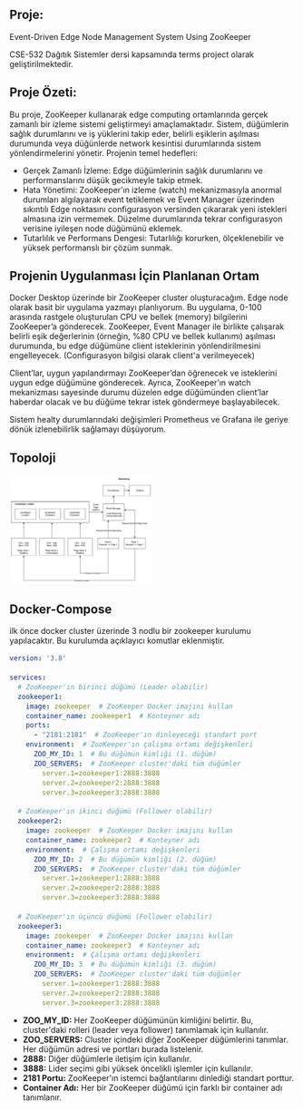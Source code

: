 ## **Proje:**
Event-Driven Edge Node Management System Using ZooKeeper  

CSE-532 Dağıtık Sistemler dersi kapsamında terms project olarak geliştirilmektedir.

## **Proje Özeti:**
Bu proje, ZooKeeper kullanarak edge computing ortamlarında gerçek zamanlı bir izleme sistemi geliştirmeyi amaçlamaktadır. Sistem, düğümlerin sağlık durumlarını ve iş yüklerini takip eder, belirli eşiklerin aşılması durumunda veya düğünlerde network kesintisi durumlarında sistem yönlendirmelerini yönetir. Projenin temel hedefleri:

- Gerçek Zamanlı İzleme: Edge düğümlerinin sağlık durumlarını ve performanslarını düşük gecikmeyle takip etmek.
- Hata Yönetimi: ZooKeeper’ın izleme (watch) mekanizmasıyla anormal durumları algılayarak event tetiklemek ve Event Manager üzerinden sıkıntılı Edge noktasını configurasyon versinden çıkararak yeni istekleri almasına izin vermemek. Düzelme durumlarında tekrar configurasyon verisine iyileşen node düğümünü eklemek.
- Tutarlılık ve Performans Dengesi: Tutarlılığı korurken, ölçeklenebilir ve yüksek performanslı bir çözüm sunmak.

## **Projenin Uygulanması İçin Planlanan Ortam**
Docker Desktop üzerinde bir ZooKeeper cluster oluşturacağım. Edge node olarak basit bir uygulama yazmayı planlıyorum. Bu uygulama, 0-100 arasında rastgele oluşturulan CPU ve bellek (memory) bilgilerini ZooKeeper’a gönderecek. ZooKeeper, Event Manager ile birlikte çalışarak belirli eşik değerlerinin (örneğin, %80 CPU ve bellek kullanımı) aşılması durumunda, bu edge düğümüne client isteklerinin yönlendirilmesini engelleyecek. (Configurasyon bilgisi olarak client'a verilmeyecek)

Client’lar, uygun yapılandırmayı ZooKeeper’dan öğrenecek ve isteklerini uygun edge düğümüne gönderecek. Ayrıca, ZooKeeper’ın watch mekanizması sayesinde durumu düzelen edge düğümünden client’lar haberdar olacak ve bu düğüme tekrar istek göndermeye başlayabilecek.

Sistem healty durumlarındaki değişimleri  Prometheus  ve Grafana ile geriye dönük izlenebilirlik sağlamayı düşüyorum.

## **Topoloji**

<img src="/Assets/images/Topoloji.png" alt="Sistem Topolojisi" width="50%">

## **Docker-Compose**

ilk önce docker cluster üzerinde 3 nodlu bir zookeeper kurulumu yapılacaktır. Bu kurulumda açıklayıcı komutlar eklenmiştir.

```yaml
version: '3.8'

services:
  # ZooKeeper'ın birinci düğümü (Leader olabilir)
  zookeeper1:
    image: zookeeper  # ZooKeeper Docker imajını kullan
    container_name: zookeeper1  # Konteyner adı
    ports:
      - "2181:2181"  # ZooKeeper'ın dinleyeceği standart port
    environment:  # ZooKeeper'ın çalışma ortamı değişkenleri
      ZOO_MY_ID: 1  # Bu düğümün kimliği (1. düğüm)
      ZOO_SERVERS:  # ZooKeeper cluster'daki tüm düğümler
        server.1=zookeeper1:2888:3888
        server.2=zookeeper2:2888:3888
        server.3=zookeeper3:2888:3888

  # ZooKeeper'ın ikinci düğümü (Follower olabilir)
  zookeeper2:
    image: zookeeper  # ZooKeeper Docker imajını kullan
    container_name: zookeeper2  # Konteyner adı
    environment:  # Çalışma ortamı değişkenleri
      ZOO_MY_ID: 2  # Bu düğümün kimliği (2. düğüm)
      ZOO_SERVERS:  # ZooKeeper cluster'daki tüm düğümler
        server.1=zookeeper1:2888:3888
        server.2=zookeeper2:2888:3888
        server.3=zookeeper3:2888:3888

  # ZooKeeper'ın üçüncü düğümü (Follower olabilir)
  zookeeper3:
    image: zookeeper  # ZooKeeper Docker imajını kullan
    container_name: zookeeper3  # Konteyner adı
    environment:  # Çalışma ortamı değişkenleri
      ZOO_MY_ID: 3  # Bu düğümün kimliği (3. düğüm)
      ZOO_SERVERS:  # ZooKeeper cluster'daki tüm düğümler
        server.1=zookeeper1:2888:3888
        server.2=zookeeper2:2888:3888
        server.3=zookeeper3:2888:3888
```
- **ZOO_MY_ID:** Her ZooKeeper düğümünün kimliğini belirtir. Bu, cluster'daki rolleri (leader veya follower) tanımlamak için kullanılır.
- **ZOO_SERVERS:** Cluster içindeki diğer ZooKeeper düğümlerini tanımlar. Her düğümün adresi ve portları burada listelenir.
- **2888:** Diğer düğümlerle iletişim için kullanılır.
- **3888:** Lider seçimi gibi yüksek öncelikli işlemler için kullanılır.
- **2181 Portu:** ZooKeeper'ın istemci bağlantılarını dinlediği standart porttur.
- **Container Adı:** Her bir ZooKeeper düğümü için farklı bir container adı tanımlanır.